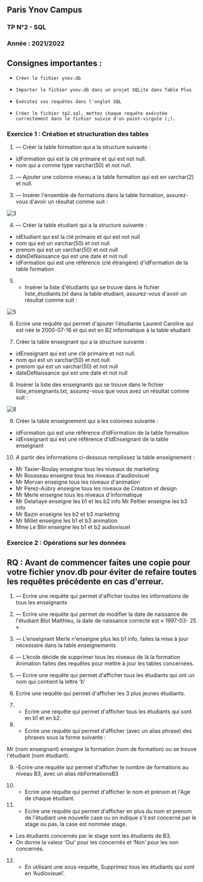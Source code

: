 ## Paris Ynov Campus

### TP N°2 - SQL
### Année : 2021/2022

## Consignes importantes :

-     Créer le fichier ynov.db
-     Importer le fichier ynov.db dans un projet SQLite dans Table Plus
-     Exécutez vos requêtes dans l'onglet SQL
-     Créer le fichier tp2.sql, mettez chaque requête exécutée correctement dans le fichier suivie d'un point-virgule (;).

### Exercice 1 :  Création et structuration des tables

1)  — Créer la table formation qui a la structure suivante :
-    idFormation qui est la clé primaire et qui est not null.
-    nom qui a comme type varchar(50) et not null.

2)  — Ajouter une colonne niveau a la table formation qui est en varchar(2) et null.

3)  — Insérer l'ensemble de formations dans la table formation, assurez- vous d'avoir un résultat 
comme suit :

![3](https://user-images.githubusercontent.com/56391911/134422649-0407d280-c1c9-47c5-a916-a6dbc9d06ec8.png)

4)  — Créer la table etudiant qui a la structure suivante :
- idEtudiant qui est la clé primaire et qui est not null
- nom qui est un varchar(50) et not null
- prenom qui est un varchar(50) et not null
- dateDeNaissance qui est une date et not null
- idFormation qui est une référence (clé étrangère) d'idFormation  de la table formation

5)  -  Insérer la Iiste d'étudiants qui se trouve dans le fichier Iiste_étudiants.txt dans la table 
etudiant, assurez-vous d'avoir un résultat comme suit :

![5](https://user-images.githubusercontent.com/56391911/134422671-7bfc3c6f-f319-404a-b3e2-af59f89d2aa3.png)

6)  Ecrire une requête qui permet d'ajouter l'étudiante Laurent Caroline qui est née le 2000-07-16 
et qui est en B2 informatique à la table etudiant

7)  Créer la table enseignant qui a la structure suivante :
-    idEnseignant qui est une clé primaire et not null.
-    nom qui est un varchar(50) et not null
-    prenom qui est un varchar(50) et not null
-    dateDeNaissance qui est une date et not null

8)  Insérer la Iiste des enseignants qui se trouve dans le fichier Iiste_enseignants.txt, 
assurez-vous que vous avez un résultat comme suit :

![8](https://user-images.githubusercontent.com/56391911/134422687-8e3f13e1-714f-4e00-aee0-d9fb8231f6f6.png)

9)  Créer la table enseignement  qui a les colonnes suivante :
-    idFormation qui est une référence d’idFormation  de la table formation
-    idEnseignant qui est une référence d’idEnseignant de la table enseignant

10) A partir des informations ci-dessous remplissez la table enseignement  :

-    Mr Taxier-Boulay enseigne tous les niveaux de marketing
-    Mr Rousseau enseigne tous les niveaux d'audiovisuel
-    Mr Morvan enseigne tous les niveaux d'animation
-    Mr Perez-Aubry enseigne tous les niveaux de Création et design
-    Mr Merle enseigne tous les niveaux d'informatique
-    Mr Delahaye enseigne les b1 et les b2 info Mr Peltier enseigne les b3 info
-    Mr Bazin enseigne les b2 et b3 marketing
-    Mr Millet enseigne les b1 et b3 animation
-    Mme Le Blin enseigne les b1 et b2 audiovisuel

### Exercice 2 : Opérations sur les données

## RQ : Avant de commencer faites une copie pour votre fichier ynov.db pour éviter de refaire toutes les requêtes précédente en cas d'erreur.

1)  — Ecrire une requête qui permet d'afficher toutes les informations de tous les enseignants

2)  — Ecrire une requête qui permet de modifier la date de naissance de l'étudiant Blot Matthieu, 
la date de naissance correcte est « 1997-03- 25 »

3)  — L'enseignant Merle n'enseigne plus les b1 info, faites la mise à jour nécessaire dans la 
table enseignements

4)  — L'école décide de supprimer tous les niveaux de là la formation Animation faites des requêtes 
pour mettre à jour les tables concernées.

5)  — Ecrire une requête qui permet d'afficher tous les étudiants qui ont un nom qui contient la 
lettre ‘b’

6)  Ecrire une requête qui permet d'afficher les 3 plus jeunes étudiants.

7)  - Ecrire une requête qui permet d'afficher tous les étudiants qui sont en b1 et en b2.

8) - Ecrire une requête qui permet d'afficher (avec un alias phrase) des phrases sous la forme 
suivante :

Mr (nom enseignant) enseigne la formation (nom de formation) ou se trouve l'étudiant (nom 
étudiant).


9) -Ecrire une requête qui permet d'afficher le nombre de formations au niveau B3, avec un 
alias nbFormationsB3

10) - Ecrire une requête qui permet d'afficher le nom et prénom et l'Age de chaque étudiant.

11) - Ecrire une requête qui permet d'afficher en plus du nom et prenom de l'étudiant une 
nouvelle case ou on indique s'il est concerné par le stage ou pas, la case est nommée stage.

-    Les étudiants concernés par le stage sont les étudiants de B3.
-    On donne la valeur ‘Oui’ pour les concernés et ‘Non’ pour les non concernés.

12) - En utilisant une sous-requête, Supprimez tous les étudiants qui sont en ‘Audiovisuel’.

